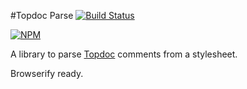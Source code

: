 #Topdoc Parse [![Build Status](https://travis-ci.org/topcoat/topdoc-parse.png)](https://travis-ci.org/topcoat/topdoc-parse)

[![NPM](https://nodei.co/npm/topdoc-parse.png)](https://nodei.co/npm/topdoc-parse)

A library to parse [Topdoc](http://github.com/topcoat/topdoc) comments from a stylesheet.

Browserify ready.
